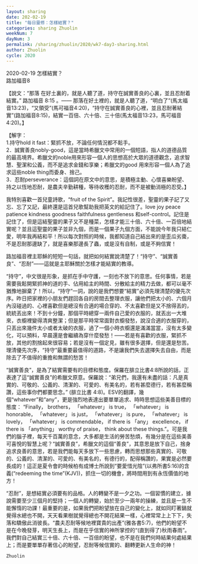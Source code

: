 ```yaml
---
layout: sharing
date: 202-02-19
title: "每日靈修：怎樣結實？"
categories: sharing Zhuolin
weekNum: 7
dayNum: 3
permalink: /sharing/zhuolin/2020/wk7-day3-sharing.html
author: Zhuolin
cycle: 2020
---
```

2020-02-19 怎樣結實？  
路加福音8  

【說文：“那落 在好土裏的，就是人聽了道，持守在誠實善良的心裏，並且忍耐着結實。” 路加福音 8:15 。—— 那落在好土裡的，就是人聽了道，“明白了”(馬太福音13:23)，“又領受”(馬可福音4:20)，“持守在誠實善良的心裡，並且忍耐著結實”(路加福音8:15)，結實一百倍、六十倍、三十倍(馬太福音13:23，馬可福音4:20)。】  

【解字：  
1.持守hold it fast：緊抓不放，不論任何情況都不鬆手。  
2．誠實善良nobly-good，這是當時希臘文中常用的一個短語，指人的道德品質的最高境界。希臘文的noble用來形容一個人的思想高於大眾的道德觀念，追求智慧、聖潔和公義，而不是追求金錢和享樂；希臘文的good 用來形容一個人為了追求這些noble thing而委身、捨己。  
3．忍耐perseverance：這個詞在原文中的意思，是積極主動、心懷喜樂盼望、持之以恆地忍耐，是農夫辛勤耕種，等待收穫的忍耐，而不是被動消極的忍受。】  

我特別喜歡一首兒童詩歌，“fruit of the Spirit”。我記性很差，聖靈的果子記了又忘、忘了又記，最終還是這首兒歌幫助我把英文的給記住了。love joy peace patience kindness goodness faithfulness gentleness 和self-control。記住是記住了，但是這結聖靈的果子又不是種菜，怎樣才能三十倍、六十倍、一百倍地結實呢？並且這聖靈的果子並非九個，而是一個果子九個方面，不能說今年我只結仁愛，明年我再結和平！所以每次對照的時候，我都知道自己結出來的是歪瓜劣棗，不是忍耐那邊缺了，就是喜樂那邊長了蟲，或是沒有自制，或是不夠信實！  

路加福音裡主耶穌的短短一句話，就把如何結實說清楚了！“持守”、“誠實善良”、“忍耐”——這就是主耶穌關於怎樣才能結實的教導。  

“持守”，中文很是形象，是抓在手中守護，一刻也不放下的意思。任何事情，若是需要我鬆開緊抓神的道的手、佔用給主的時間、分散給主的精力去做，都可以毫不猶豫地摒棄了！所以，“持守”一詞，說的是我們想要“結實”必須先理清楚的優先次序。昨日把家裡的小朋友們趕回各自的房間去整理衣服，讓他們把太小的、六個月內沒碰過的、心裡喜歡但是總沒有合適的場合穿的、不太喜歡但是又不捨得丟的，統統丟出來！不到十分鐘，那個平時總穿一兩件自己愛的衣服的，就丟出一大堆來，衣櫥裡變得清爽整潔；但是那平時常常面對衣櫥發愁，說沒合適的衣服穿的，只丟出來幾件太小或者太破的衣服，過了一個小時衣櫥還是滿滿當當，沒有太多變化，可以預料，早晨還是會繼續為穿什麼發愁！——若是有喜歡的衣服，緊抓不放，其他的割捨起來很容易；若是沒有一個定見，雖有很多選擇，但是還是愁苦。理清優先次序，“持守”最重要最值得的道路，不是讓我們失去選擇失去自由，而是除去了不值得的重擔和無謂的愁苦！  

“誠實善良”，是為了結實需要有的目標和態度。保羅在腓立比書4:8所說的話，正表達了這“誠實善良”的希臘文原意。保羅說：“弟兄們，我還有未盡的話：凡是真實的、可敬的、公義的、清潔的、可愛的、有美名的，若有甚麼德行，若有甚麼稱讚，這些事你們都要思念。” (腓立比書 4:8)。ESV的翻譯，幾個“whatever”和“any”，更是強烈地表達出要單單追求、時時思想這些美善目標的態度： “Finally， brothers， 「whatever」 is true， 「whatever」 is honorable， 「whatever」 is just， 「whatever」 is pure， 「whatever」 is lovely， 「whatever」 is commendable， if there is 「any」 excellence， if there is 「anything」 worthy of praise， think about these things.”。可是我們的腦子裡，每天千百萬的意念，大多都是生活的勞苦愁煩，有幾分是在這些美善可喜悅的智慧上呢？“誠實善良”，希臘文的這個“善良”，其意思是放下自己，捨身追求良善的意思，若是我們能每天多放下一些思慮，轉而思想那些真實的、可敬的、公義的、清潔的、可愛的、有美名的，有德行的，配得稱讚的，果實是必然要長成的！這正是夏令會的時候柏有成博士所說到“要愛惜光陰”(以弗所書5:16)的含義(“redeeming the time”(KJV))，抓住一切的機會，將時間用到有永恆價值的地方！  

“忍耐”，是想結實必須要有的品格。人的轉變不是一夕之功。一個習慣的建立，據說需要至少三個月的堅持；一個人的轉變，始於至少一兩年的操練，並且是一生不能懈惰的功課！最重要的是，如果我們把盼望放在自己的變化上，就如同盯著鍋就覺得水總也不開，天天看果樹就覺得總也不開花結果一樣，心裡常常上上下下，失落和驕傲此消彼長。“農夫忍耐等候地裡寶貴的出產”(雅各書5:7)，他們的盼望不是在今晚發芽，明天生長上，而是在乎信實的神所掌控的“(直到得了)秋雨春雨”。我們對自己結實三十倍、六十倍、一百倍的盼望，也不是在我們何時結果何處結果上；而是要單單存著信心的盼望，忍耐等候信實的、翻轉更新人生命的神！  

`Zhuolin`  
